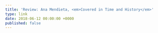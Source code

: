 ```yaml
---
title: 'Review: Ana Mendieta, <em>Covered in Time and History</em>'
type: link
date: 2018-06-12 00:00:00 +0000
published: false
---
```

